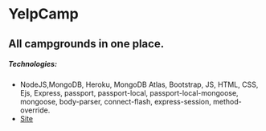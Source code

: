 # YelpCamp
## All campgrounds in one place.
 
##### Technologies:
 - NodeJS,MongoDB, Heroku, MongoDB Atlas, Bootstrap, JS, HTML, CSS, Ejs, Express, passport, passport-local, passport-local-mongoose, mongoose, body-parser, connect-flash, express-session, method-override.
 - [Site](https://serene-cliffs-32947.herokuapp.com/)
